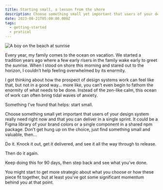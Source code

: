 ```yaml
---
title: Starting small, a lesson from the shore
description: Choose something small yet important that users of your design system really need right now and knock it out.
date: 2023-08-21T05:00:00.000Z
tags:
  - getting-started
  - pratical
---
```


![A boy on the beach at sunrise](https://practicaldesignsystems.com/assets/i/post-sunrise-small.jpg)

Every year, my family comes to the ocean on vacation. We started a tradition years ago where a few early risers in the family wake early to greet the sunrise. When I stood on shore this morning and stared out to the horizon, I couldn’t help feeling overwhelmed by its enormity.

I got thinking about how the prospect of design systems work can feel like that, but not in a good way… more like, you can’t even begin to fathom the enormity of what needs to be done. Instead of the zen-like calm, this ocean of work can often bring tidal waves of anxiety.

Something I’ve found that helps: start small.

Choose something small yet important that users of your design system really need right now and that you can deliver in a single sprint. It could be a Figma library of your brand colors or a single component in a shared npm package. Don’t get hung up on the choice, just find something small and valuable, then…

Do it. Knock it out, get it delivered, and see it all the way through to release.

Then do it again.

Keep doing this for 90 days, then step back and see what you’ve done.

You might start to get more strategic about what you choose or how these piece fit together, but at least you’ve got some significant momentum behind you at that point.
